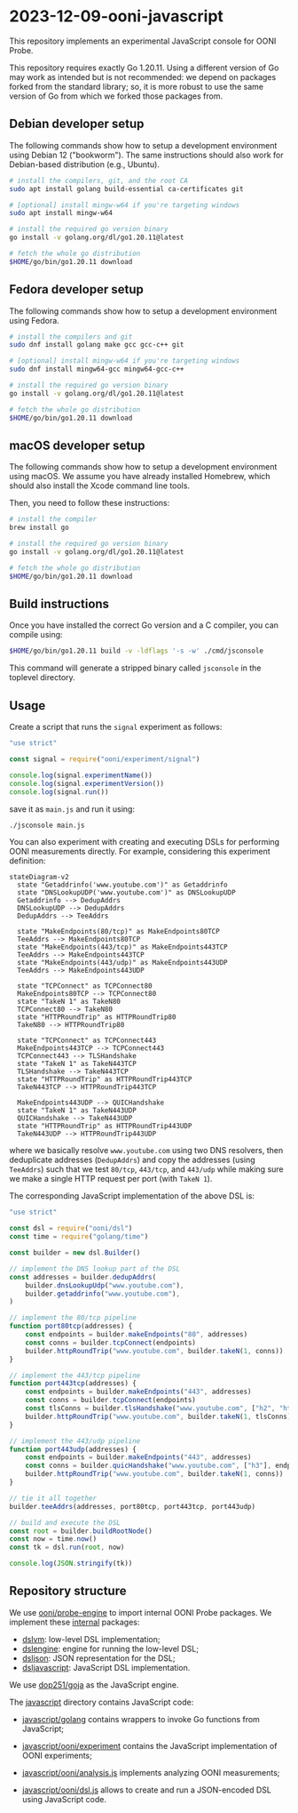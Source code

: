 # 2023-12-09-ooni-javascript

This repository implements an experimental JavaScript console for OONI Probe.

This repository requires exactly Go 1.20.11. Using a different version of Go may work
as intended but is not recommended: we depend on packages forked from the standard library; so, it
is more robust to use the same version of Go from which we forked those packages from.

## Debian developer setup

The following commands show how to setup a development environment using Debian 12 ("bookworm"). The
same instructions should also work for Debian-based distribution (e.g., Ubuntu).

```bash
# install the compilers, git, and the root CA
sudo apt install golang build-essential ca-certificates git

# [optional] install mingw-w64 if you're targeting windows
sudo apt install mingw-w64

# install the required go version binary
go install -v golang.org/dl/go1.20.11@latest

# fetch the whole go distribution
$HOME/go/bin/go1.20.11 download
```

## Fedora developer setup

The following commands show how to setup a development environment using Fedora.

```bash
# install the compilers and git
sudo dnf install golang make gcc gcc-c++ git

# [optional] install mingw-w64 if you're targeting windows
sudo dnf install mingw64-gcc mingw64-gcc-c++

# install the required go version binary
go install -v golang.org/dl/go1.20.11@latest

# fetch the whole go distribution
$HOME/go/bin/go1.20.11 download
```

## macOS developer setup

The following commands show how to setup a development environment using macOS. We assume you
have already installed Homebrew, which should also install the Xcode command line tools.

Then, you need to follow these instructions:

```bash
# install the compiler
brew install go

# install the required go version binary
go install -v golang.org/dl/go1.20.11@latest

# fetch the whole go distribution
$HOME/go/bin/go1.20.11 download
```

## Build instructions

Once you have installed the correct Go version and a C compiler, you can compile using:

```bash
$HOME/go/bin/go1.20.11 build -v -ldflags '-s -w' ./cmd/jsconsole
```

This command will generate a stripped binary called `jsconsole` in the toplevel directory.

## Usage

Create a script that runs the `signal` experiment as follows:

```JavaScript
"use strict"

const signal = require("ooni/experiment/signal")

console.log(signal.experimentName())
console.log(signal.experimentVersion())
console.log(signal.run())
```

save it as `main.js` and run it using:

```bash
./jsconsole main.js
```

You can also experiment with creating and executing DSLs for performing
OONI measurements directly. For example, considering this experiment definition:

```mermaid
stateDiagram-v2
  state "Getaddrinfo('www.youtube.com')" as Getaddrinfo
  state "DNSLookupUDP('www.youtube.com')" as DNSLookupUDP
  Getaddrinfo --> DedupAddrs
  DNSLookupUDP --> DedupAddrs
  DedupAddrs --> TeeAddrs

  state "MakeEndpoints(80/tcp)" as MakeEndpoints80TCP
  TeeAddrs --> MakeEndpoints80TCP
  state "MakeEndpoints(443/tcp)" as MakeEndpoints443TCP
  TeeAddrs --> MakeEndpoints443TCP
  state "MakeEndpoints(443/udp)" as MakeEndpoints443UDP
  TeeAddrs --> MakeEndpoints443UDP

  state "TCPConnect" as TCPConnect80
  MakeEndpoints80TCP --> TCPConnect80
  state "TakeN 1" as TakeN80
  TCPConnect80 --> TakeN80
  state "HTTPRoundTrip" as HTTPRoundTrip80
  TakeN80 --> HTTPRoundTrip80

  state "TCPConnect" as TCPConnect443
  MakeEndpoints443TCP --> TCPConnect443
  TCPConnect443 --> TLSHandshake
  state "TakeN 1" as TakeN443TCP
  TLSHandshake --> TakeN443TCP
  state "HTTPRoundTrip" as HTTPRoundTrip443TCP
  TakeN443TCP --> HTTPRoundTrip443TCP

  MakeEndpoints443UDP --> QUICHandshake
  state "TakeN 1" as TakeN443UDP
  QUICHandshake --> TakeN443UDP
  state "HTTPRoundTrip" as HTTPRoundTrip443UDP
  TakeN443UDP --> HTTPRoundTrip443UDP
```

where we basically resolve `www.youtube.com` using two DNS resolvers, then
deduplicate addresses (`DedupAddrs`) and copy the addresses (using `TeeAddrs`)
such that we test `80/tcp`, `443/tcp`, and `443/udp` while making sure
we make a single HTTP request per port (with `TakeN 1`).

The corresponding JavaScript implementation of the above DSL is:

```JavaScript
"use strict"

const dsl = require("ooni/dsl")
const time = require("golang/time")

const builder = new dsl.Builder()

// implement the DNS lookup part of the DSL
const addresses = builder.dedupAddrs(
	builder.dnsLookupUdp("www.youtube.com"),
	builder.getaddrinfo("www.youtube.com"),
)

// implement the 80/tcp pipeline
function port80tcp(addresses) {
	const endpoints = builder.makeEndpoints("80", addresses)
	const conns = builder.tcpConnect(endpoints)
	builder.httpRoundTrip("www.youtube.com", builder.takeN(1, conns))
}

// implement the 443/tcp pipeline
function port443tcp(addresses) {
	const endpoints = builder.makeEndpoints("443", addresses)
	const conns = builder.tcpConnect(endpoints)
	const tlsConns = builder.tlsHandshake("www.youtube.com", ["h2", "http1/1.1"], conns)
	builder.httpRoundTrip("www.youtube.com", builder.takeN(1, tlsConns))
}

// implement the 443/udp pipeline
function port443udp(addresses) {
	const endpoints = builder.makeEndpoints("443", addresses)
	const conns = builder.quicHandshake("www.youtube.com", ["h3"], endpoints)
	builder.httpRoundTrip("www.youtube.com", builder.takeN(1, conns))
}

// tie it all together
builder.teeAddrs(addresses, port80tcp, port443tcp, port443udp)

// build and execute the DSL
const root = builder.buildRootNode()
const now = time.now()
const tk = dsl.run(root, now)

console.log(JSON.stringify(tk))
```

## Repository structure

We use [ooni/probe-engine](https://github.com/ooni/probe-engine) to import
internal OONI Probe packages. We implement these [internal](internal) packages:

* [dslvm](internal/dslvm/): low-level DSL implementation;
* [dslengine](internal/dslengine/): engine for running the low-level DSL;
* [dsljson](internal/dsljson/): JSON representation for the DSL;
* [dsljavascript](internal/dsljavascript/): JavaScript DSL implementation.

We use [dop251/goja](https://github.com/dop251/goja) as the JavaScript engine.

The [javascript](javascript) directory contains JavaScript code:

* [javascript/golang](javascript/golang/) contains wrappers to invoke
Go functions from JavaScript;

* [javascript/ooni/experiment](javascript/ooni/experiment/) contains
the JavaScript implementation of OONI experiments;

* [javascript/ooni/analysis.js](javascript/ooni/analysis.js) implements
analyzing OONI measurements;

* [javascript/ooni/dsl.js](javascript/ooni/dsl.js) allows to create
and run a JSON-encoded DSL using JavaScript code.
